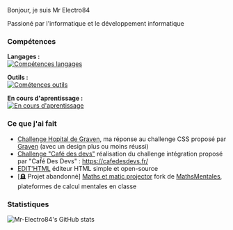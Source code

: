 Bonjour, je suis Mr Electro84

Passioné par l'informatique et le développement informatique

### Compétences
**Langages :** <br>
[![Compétences langages](https://skillicons.dev/icons?i=html,css,sass,dotnet,py,php)](https://skillicons.dev)

**Outils :** <br>
[![Cométences outils](https://skillicons.dev/icons?i=vscode,visualstudio,wordpress,replit,git,github,figma)](https://skillicons.dev)

**En cours d'aprentissage :** <br>
[![En cours d'aprentissage](https://skillicons.dev/icons?i=js,cs)](https://skillicons.dev)

### Ce que j'ai fait
* [Challenge Hopital de Graven](https://github.com/Mr-Electro84/ChallengeHopitalGraven), ma réponse au challenge CSS proposé par [Graven](https://www.youtube.com/c/Gravenilvectuto) (avec un design plus ou moins réussi)
* [Challenge "Café des devs"](https://focused-wright-0465d5.netlify.app/) réalisation du challenge intégration proposé par "Café Des Devs" : https://cafedesdevs.fr/
* [EDIT'HTML](https://github.com/Vapps-Line-std/EDIT-HTML) éditeur HTML simple et open-source
* [🪦 Projet abandonné] [Maths et matic projector](https://github.com/Vapps-Line-std/mem-projector) fork de [MathsMentales](https://github.com/seb-cogez/mathsmentales), plateformes de calcul mentales en classe

### Statistiques
![Mr-Electro84's GitHub stats](https://github-readme-stats.vercel.app/api?username=Mr-Electro84&show_icons=true)

<!---
Mr-Electro84/Mr-Electro84 is a ✨ special ✨ repository because its `README.md` (this file) appears on your GitHub profile.
You can click the Preview link to take a look at your changes.
--->
